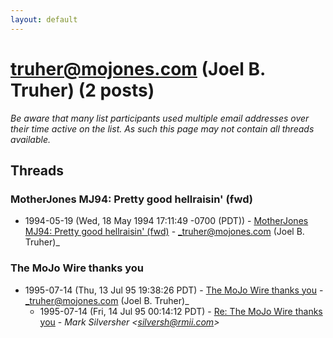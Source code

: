 ```yaml
---
layout: default
---
```


# truher@mojones.com (Joel B. Truher) (2 posts)

_Be aware that many list participants used multiple email addresses over their time active on the list. As such this page may not contain all threads available._

## Threads

### MotherJones MJ94: Pretty good hellraisin' (fwd)
+ 1994-05-19 (Wed, 18 May 1994 17:11:49 -0700 (PDT)) - [MotherJones MJ94: Pretty good hellraisin' (fwd)](/archive/1994/05/84b82af83627fd52207150bb78d6c41177298cef351c972a873a8fdedde6bb20) - _truher@mojones.com (Joel B. Truher)_

### The MoJo Wire thanks you
+ 1995-07-14 (Thu, 13 Jul 95 19:38:26 PDT) - [The MoJo Wire thanks you](/archive/1995/07/91a37a423a3d8046ede84c1e1360eb708f74246e5a5db39807ce9d29ed4a512c) - _truher@mojones.com (Joel B. Truher)_
  + 1995-07-14 (Fri, 14 Jul 95 00:14:12 PDT) - [Re: The MoJo Wire thanks you](/archive/1995/07/b0e83aefacad9ecce234715589cd743d07db0dd672a724a1239379af7eee7161) - _Mark Silversher \<silversh@rmii.com\>_

